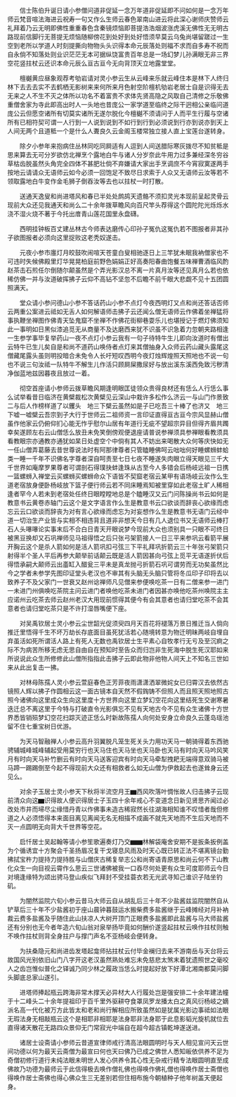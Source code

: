 <!-- { "loadSidebar": true } -->
　　信士陈伯升诞日请小参僧问道非促延一念万年道非促延即不问如何是一念万年师云梵音喧法海进云祝寿一句又作么生师云春色翠南山进云将此深心谢师庆赞师云礼拜着乃云无明即佛性重重春色含秦镜烦恼即菩提浩浩烟波涨虎溪无佛性无无明古路现前信脚行无菩提无烦恼随柳傍花到处好到处好悟须早莫云乌兔尚堪留蹉过一生空到老所以学道人时刻提撕向物物头头识得本命元辰落处则福不求而自多寿不祝而自永倘不知落处则业识茫茫无本可据纵饶富贵百年总是一场幻梦儿孙满眼无非三界空花竖拄杖云还识本命元辰么亘古亘今无向背顶天立地露堂堂。

　　檀樾黄应昼象观荐考劬岩请对灵小参云生从云峰来乐就云峰住本是林下人终归林下去去去实不去鹤栖无影树来来何所来月色射空阶檀机劬岩老居士自是识得无去无来之人不生不灭之体所以功名不着富贵不求体先贤高隐之风取自己清修之乐敬佛重僧舍家为寺此即高出时人一头地也昔庞公一家学道至临终之际干迥相公亲临问道庞公云但愿空诸所有切莫实诸所无遂尔脱化今檀樾不须请问于人而平生行履与空诸所有已相符契可谓一人行到一人说到说到不如行到行到必须说到行亦到说亦到天上人间无两个且道秪一个是什么人聻良久云金阁玉楼常独立接人直上宝莲台遂转身。

　　除夕小参年来抱病住丛林同吃同屙适有人逗到人间送腊际寒灰拨尽不知贫秪是思来算去无可分岁欲仿北禅烹个露地白牛与诸人分岁奈此牛用力过多兼经深冬穷谷草枯齿脱虽然头角完全四体不甚肥壮倘不弃嫌请大家出手烹调庶不今宵寂寞遂两手按地云请请众无语师云如今必须一回饱足不致尽日求索于人众又无语师云汝等若不领取露地白牛变作金毛狮子倒吞汝等去也以拄杖一时打散。

　　送通天逸叟和尚进塔风和春已半处处鹧鸪天遗骼不须扣灵光本现前呈起灵骨云现前大众还见我通天和尚么二十余年拨草瞻风向百尺竿头荐得这个圆陀陀光烁烁水浇不湿火烧不著于今托出庴青山莲花国里永盘礴。

　　西明挂钟板百丈建丛林古今师表达磨传心印孙子冤仇这冤仇若不图报者非其孙子欲图报者必须向这里捉败这老秃奴遂击。

　　元夜小参市廛灯月皎鼓吹闹喧天苍童白叟相驰逐日上三竿犹未眠我衲僧家也不可违时失候佛殿里灯华晃晃柏庭前野色娟娟正好高奏阳春曲饱餐五味禅曹酒临风酌赵茶击石煎任尔倒随尔颠虽然是个弄光影汉总不离一片真月汝等还见真月么若也依稀仿佛一并与汝道破挥拂子云仰不高钻不坚忽不后瞻不前千眼大悲觑不见十五团圆照满天。

　　堂众请小参问德山小参不答话药山小参不点灯今夜西明灯又点和尚还答话否师云两重公案进云祗如无舌人如何解语师击拂子云还闻么僧无语师云作佛着坐禅猛将事执鞭坐禅图作佛青天坠鬼窟不坐禅不作佛花街柳巷耍乐儿也堪授记于燃灯佛须知此一事明如日黑似漆追觅无从商量不及达磨西来犹不识虽不识急着力忽朝夹路相逢一生参学事毕复举药山一夜不点灯小参云我有一句子待特牛生儿即向汝道时有僧出云特牛已生儿矣自是和尚不道药山唤侍者点灯来其僧抽身入众师云药山藏头露尾这僧藏尾露头虽则明投暗合未免令人长吁短叹西明今夜灯烛辉煌照天照地也不说一句也不说三句汝祗一队特牛不解生儿作活只顾屙屎撒尿好与放出溪东溪西免致污秽清净伽蓝地兹因暮夜且放过一着。

　　彻空首座请小参师云拨草瞻风期逢明眼匡徒领众贵得良材还有恁么人行恁么事么试举看昔日临济在黄檗裁松次黄檗见云深山中栽许多松作么济云一与山门作景致二与后人作榜样道了以钁头　地三下檗云虽然如是子已吃吾三十棒了也济又　地三下嘘一嘘檗云吾宗到子大行于世师云二祖师资一言印证直得亘古亘今宗风显赫山僧虽作他家云仍俯仰扪心能无怍乎慰尔山居有年道行无疵不望超宗异目但得齐眉共躅幸矣遂顾左右云山僧恁么放丑未免笑倒傍观便退座请普说参禅须具参禅眼看教须具看教眼宗亦通教亦通犹如杲日处虚空个中倘有其人不妨出来喝散大众何等庆快如无一任山僧弄葛藤去昔世尊说法时有阿那律尊者只管瞌睡佛呵云咄咄何好睡螺蛳蚌蛤类一睡一千年不识佛名字尊者深自呵责至七日七夜不睡遂失肉眼立得天眼见三千大千世界如庵摩罗果尊者可谓剖石得璞抉蚌逢珠从古至今人多错会后杨岐远祖一日携一篮螺蛳入禅堂云买螺蛳买螺蛳命众下语皆不契窟老宿云某甲有语场岐云汝作么生道老宿放身便卧杨岐放下篮子便行师云若不同床睡焉知被里穿如此老宿土旷人稀相逢者罕今人若未到老宿处任终日眼瞠瞠地总是个瞌睡汉又云门问陈操尚书云如何是教意书云黄卷赤轴门云这个是文字语言作么生是教意书云口欲谈而辞丧心欲缘而虑忘云云口欲谈而辞丧为对有言心欲缘而虑忘为对妄想作么生是教意书无语门云经中道一切治生产业皆与实相不相违背且道非非想天今日有几人退位书又无语师云棒打石人头嚗嚗论实事末后不合白日青天开眼说梦今现前大众也须别具一只眼不可终日被黑豆换却又石巩禅师见马祖得悟之后只张弓架箭接人一日三平来参巩云看箭平展开胸云这个是杀人箭如何是活人箭巩扣弓弦三下平礼拜巩折箭云三十年张弓架箭只射得半个圣人平后再参大颠举前话颠云既是活人箭因甚向弓弦上觅平无语遂折伏后得悟承嗣大颠师云出齑缸入醋瓮三平未是真龙抛弓折箭石巩可谓劳而无功矣虽然比今之学者未参学先图印证堂头老汉也不审其有头脑无头脑只管将冬瓜印子印将去以致养子不及父家门一世衰又赵州谂禅师凡见僧来参便唤吃茶一日有二僧来参一进门一未进门州俱唤吃茶院主问云进门者唤他吃茶未进门者因甚亦唤他吃茶州唤院主主应诺州云吃茶去师云赵州老汉大用现前惯得其便今有会其意者也请归堂吃茶不会其意者也请归堂吃茶只是不许打湿唇嘴便下座。

　　对吴禹钦居士灵小参云尘世韶光促须臾四月天百花将褪落万景日推迁当人倘向推迁里悟得千生不坏万劫长存底面目虽死犹活若心随境转意为物迁明昧两岐自埋自弃虽活如死所谓活人路上有死人无数也禹钦居士生平素心自牧孝行无亏及至沉痾之际不为病苦所移无虑无思自由自在预知时至告众而归岂非生死海中脱生死汉耶如来所说说此众生所修修此山僧所指指此击拂子云即此物非他物人间天上不知名三世如来从此出复击一拂。

　　对林母陈孺人灵小参云萱庭春色正芳菲夜雨潇潇洒翠微姹女已归霄汉去依然古镜照人辉以拂子作圆相云这一面古镜本自天然不假鋾铸不但照人而且照天照地照古照今诸佛向这里成众生向这里度十方世界向这里立梦幻空花向这里结死生交谢寒暑迭迁总不离这里于今特与打破直令光影俱忘不见有天地古今不见有众生诸佛十方世界悉皆销殒梦幻空花扫踪灭迹正恁么时新故陈孺人向何处安身立命良久云蓬岛瑶池留不住七重宝树日优游。

　　为天马智融禅人小参云高升羽翼脱凡笼生死关头力用功天马一朝骑得着东西驰骋辅城峰城峰辅起受用莫穷行也天马住也天马坐也天马卧也天马有时向天马吟风笑月有时向天马补竹删云有时向天马送客迎宾有时向天马牵犁拽耙无端得意双骑马被马蹄一踢踢倒至今起不得现前大众还有相救者么如无山僧为伊救起去也遂耸身云还见么。

　　对余子玉居士灵小参天下秋将半流空月王▆西风吹落叶惆怅故人归击拂子云现前清众向这▆识得故人便识得居士子玉四十余年戒心不变道念日新见贤思齐闻过必改处市井而埽尽尘缘惜丹青以作佛事未造古稀寂然长往湖海相知谁不叹惜者哉但修道之人必须悟得本来面目离见离闻无名无相描不成画不就先天地而不生后天地而不灭一点圆明无向背大千世界等空花。

　　启忏居士吴起翰等请小参笙歌遍奏灯乃交▆▆林解袋庵舍安期不是扳条扳例盖为个循诱宜十方聚会千圣扬眉况复干戈寝息风雨及时天心既已转正法不堪离镜台勤拂拭宝杵力提持力提持胜与山僧庆古稀复举志公和尚寄语青原思和尚云何不下山教化众生一向目视云霄作么思云三世诸佛被我一口吞尽何处更有众生可度耶师云今日对境逢缘特为颂出骋马登山疾似飞拜封不受挂蓑衣若无光武寻知己谁识子陆坐钓矶。

　　为闇然监院六旬小参云昔马大师云自从胡乱后三十年不少盐酱兹监院闇然自从铲草后三十年不少盐酱初于座山晨钟暮鼓运水搬柴费多盐酱继于云峰摊经对月补衲裁云费多盐酱及乎随住此山扶凉人大树开顶门正眼费多盐酱即此盐酱与马大师盐酱还有分别也无今者年造六旬山翁对泉举扬毕竟如何酬价遂竖起拄杖云唤作拄杖则触不唤作拄杖则背全身拄户与撑门声名不亚杨岐会便转身。

　　为扶桑隐元和尚进齿发塔起龛师拈拄杖云付毕金襕归去来不游南岳与天台将云故国风光别依旧山门八字开这老汉虽然熟处难忘未免慈悲太煞末着犹遗照世之毫咬人之齿岂惟似普化之铎诚乃同少林之履政当恁么时提起好放下好潭北湘南都莫问脚头脚底总家山遂引。

　　进塔师捧起瓶云跨海非常木撑天必异材大人行履处岂是强安排二十余年建法幢于十二峰头二十余年提祖印于百千里外驱耕夺食罩凤罗龙播太白之真风衍杨岐之嫡派名高一代化被万方此皆太和老和尚行解相应所致虽然如是犹属光影边事祗如法眼无瑕法身无相敲瓶云这个是相耶非相耶是法身耶非法身耶于此息影韬光旋机就位去直得诸天散花无路四众景仰无门常寂光中端自在超今超古镇乾坤遂送进。

　　诸居士设斋请小参师云昔道宣律师戒行清高法眼圆明时与天人相见宣问天云世间功德以何为最天云斋僧为最宣曰何也天曰佛乃已成之佛世人悉知皈依供养不足为奇僧初修行道行未纯法眼未明世人发心供养令其心性无杂戒行精专法眼圆明直至成佛故乃功德为最师云于此信得极去唤作僧礼佛也得唤作佛礼僧也得唤作居士斋僧也得唤作居士斋佛也得心佛众生三无差别若但住相布施今朝植种子他年树盖天便起身。

